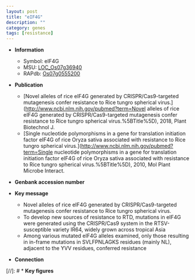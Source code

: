 ```yaml
---
layout: post
title: "eIF4G"
description: ""
category: genes
tags: [resistance]
---
```


* **Information**  
    + Symbol: eIF4G  
    + MSU: [LOC_Os07g36940](http://rice.uga.edu/cgi-bin/ORF_infopage.cgi?orf=LOC_Os07g36940)  
    + RAPdb: [Os07g0555200](http://rapdb.dna.affrc.go.jp/viewer/gbrowse_details/irgsp1?name=Os07g0555200)  

* **Publication**  
    + [Novel alleles of rice eIF4G generated by CRISPR/Cas9-targeted mutagenesis confer resistance to Rice tungro spherical virus.](http://www.ncbi.nlm.nih.gov/pubmed?term=Novel alleles of rice eIF4G generated by CRISPR/Cas9-targeted mutagenesis confer resistance to Rice tungro spherical virus.%5BTitle%5D), 2018, Plant Biotechnol J.
    + [Single nucleotide polymorphisms in a gene for translation initiation factor eIF4G of rice Oryza sativa associated with resistance to Rice tungro spherical virus.](http://www.ncbi.nlm.nih.gov/pubmed?term=Single nucleotide polymorphisms in a gene for translation initiation factor eIF4G of rice Oryza sativa associated with resistance to Rice tungro spherical virus.%5BTitle%5D), 2010, Mol Plant Microbe Interact.

* **Genbank accession number**  

* **Key message**  
    + Novel alleles of rice eIF4G generated by CRISPR/Cas9-targeted mutagenesis confer resistance to Rice tungro spherical virus.
    + To develop new sources of resistance to RTD, mutations in eIF4G were generated using the CRISPR/Cas9 system in the RTSV-susceptible variety IR64, widely grown across tropical Asia
    + Among various mutated eIF4G alleles examined, only those resulting in in-frame mutations in SVLFPNLAGKS residues (mainly NL), adjacent to the YVV residues, conferred resistance

* **Connection**  

[//]: # * **Key figures**  


